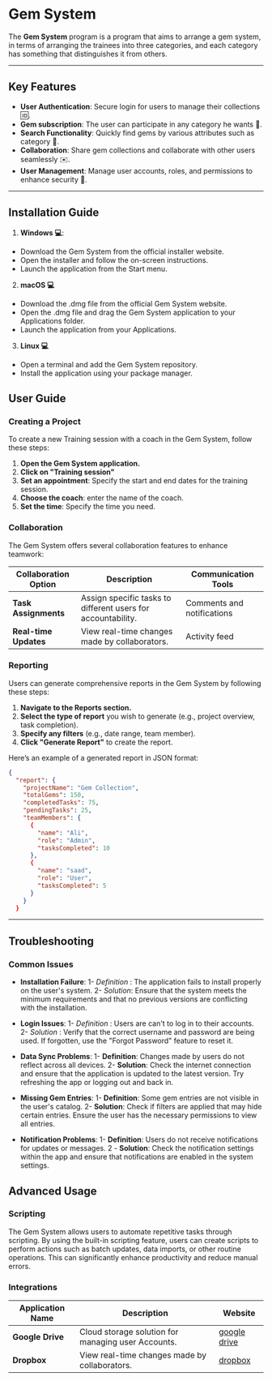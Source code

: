 # Gem System
The **Gem System** program is a program that aims to arrange a gem system, in terms of arranging the trainees into three categories, and each category has something that distinguishes it from others.

---

## Key Features
-  **User Authentication**: Secure login for users to manage their collections :id:.
-  **Gem subscription**: The user can participate in any category he wants :muscle:.
- **Search Functionality**: Quickly find gems by various attributes such as category :mag_right:.
- **Collaboration**: Share gem collections and collaborate with other users seamlessly :envelope:.
- **User Management**: Manage user accounts, roles, and permissions to enhance security :cop:.
---

## Installation Guide  
1.  **Windows :computer:**:
 - Download the Gem System from the official installer  website.
 - Open the installer and follow the on-screen instructions.
 - Launch the application from the Start menu.

2. **macOS :computer:**
 - Download the .dmg file from the official Gem System website.
 - Open the .dmg file and drag the Gem System application to your Applications folder.
 - Launch the application from your Applications.
  
 3. **Linux :computer:**
  - Open a terminal and add the Gem System repository.
  - Install the application using your package manager.
  

## User Guide

### Creating a Project

To create a new Training session with a coach in the Gem System, follow these steps:

1. **Open the Gem System application.**
2. **Click on "Training session"**
3. **Set an appointment**: Specify the start and end dates for the training session.
4. **Choose the coach**: enter the name of the coach.
5. **Set the time**: Specify the time you need.

### Collaboration

The Gem System offers several collaboration features to enhance teamwork:

| Collaboration Option    | Description                                      | Communication Tools      |
|-------------------------|--------------------------------------------------|---------------------------|
| **Task Assignments**    | Assign specific tasks to different users for accountability. | Comments and notifications |
| **Real-time Updates**   | View real-time changes made by collaborators.   | Activity feed             |

### Reporting

Users can generate comprehensive reports in the Gem System by following these steps:

1. **Navigate to the Reports section.**
2. **Select the type of report** you wish to generate (e.g., project overview, task completion).
3. **Specify any filters** (e.g., date range, team member).
4. **Click "Generate Report"** to create the report.

Here’s an example of a generated report in JSON format:

```   json
{
  "report": {
    "projectName": "Gem Collection",
    "totalGems": 150,
    "completedTasks": 75,
    "pendingTasks": 25,
    "teamMembers": {
      {
        "name": "Ali",
        "role": "Admin",
        "tasksCompleted": 10
      },
      {
        "name": "saad",
        "role": "User",
        "tasksCompleted": 5
      }
    }
  }
  ```

---
## Troubleshooting 
### Common Issues
-  **Installation Failure**:
   1-  *Definition* : The application fails to install properly on the user's system. 
   2-  *Solution*: Ensure that the system meets the minimum requirements and that no previous versions are conflicting with the installation.

-  **Login Issues**:
  1-  *Definition* : Users are can't to log in to their accounts.   
  2- *Solution* : Verify that the correct username and password are being used. If forgotten, use the "Forgot Password" feature to reset it.

-  **Data Sync Problems**: 
  1-  **Definition**: Changes made by users do not reflect across all devices. 
    2-  **Solution**: Check the internet connection and ensure that the application is updated to the latest version. Try refreshing the app or logging out and back in.

-  **Missing Gem Entries**: 
  1-  **Definition**: Some gem entries are not visible in the user's catalog. 
   2-  **Solution**: Check if filters are applied that may hide certain entries. Ensure the user has the necessary permissions to view all entries.

-  **Notification Problems**: 
 1-  **Definition**: Users do not receive notifications for updates or messages.
 2 -  **Solution**: Check the notification settings within the app and ensure that notifications are enabled in the system settings.

## Advanced Usage
### Scripting
The Gem System allows users to automate repetitive tasks through scripting. By using the built-in scripting feature, users can create scripts to perform actions such as batch updates, data imports, or other routine operations. This can significantly enhance productivity and reduce manual errors.

### Integrations

| Application Name    | Description                                      | Website      |
|-------------------------|--------------------------------------------------|---------------------------|
| **Google Drive**    | Cloud storage solution for managing user Accounts. | [google drive](https://workspace.google.com/products/drive/) |
| **Dropbox**   | View real-time changes made by collaborators.   | [dropbox](https://www.dropbox.com/)            |
<!--stackedit_data:
eyJoaXN0b3J5IjpbLTc2MTI0ODEyMCwxNDU0NjE2NDM1LDEwOD
A0MTMxNTksLTEwOTA0NDM1ODcsLTYzNjg1OTkxNywtMTg3MjY2
NzI2LC00Nzg1NzkzNSwyMTEzODY3NDg5LC0xMTQzNTIwMjYxLC
0xNTA1NjM2MzI1LC00MjAyNTg4MTcsLTE0NjA4MDIzNzAsLTE1
ODM2NDMzMTgsMTcxNzQyNDEzMiwxNjIyNzUyODksLTE3MjQxOD
E5MDMsLTIwMDg1MzgxMzUsLTE5NDYxMzY3NzksMzc1MTE1ODk2
LC0yMDg4NzQ2NjEyXX0=
-->